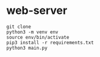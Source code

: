 # web-server

```
git clone
python3 -m venv env
source env/bin/activate
pip3 install -r requirements.txt
python3 main.py
```
